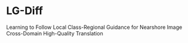 # LG-Diff
Learning to Follow Local Class-Regional Guidance for Nearshore Image Cross-Domain High-Quality Translation
